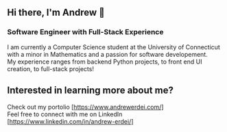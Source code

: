 ## Hi there, I'm Andrew 👋
### Software Engineer with Full-Stack Experience
I am currently a Computer Science student at the University of Connecticut with a minor in Mathematics and a passion for software developement.  
My experience ranges from backend Python projects, to front end UI creation, to full-stack projects!  

## Interested in learning more about me?
Check out my portolio [https://www.andrewerdei.com/]  
Feel free to connect with me on LinkedIn [https://www.linkedin.com/in/andrew-erdei/]



<!--
**andrewerdei/andrewerdei** is a ✨ _special_ ✨ repository because its `README.md` (this file) appears on your GitHub profile.

Here are some ideas to get you started:

- 🔭 I’m currently working on ...
- 🌱 I’m currently learning ...
- 👯 I’m looking to collaborate on ...
- 🤔 I’m looking for help with ...
- 💬 Ask me about ...
- 📫 How to reach me: ...
- 😄 Pronouns: ...
- ⚡ Fun fact: ...
-->
